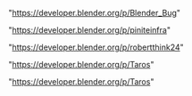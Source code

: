 "https://developer.blender.org/p/Blender_Bug"

"https://developer.blender.org/p/piniteinfra"

"https://developer.blender.org/p/robertthink24"

"https://developer.blender.org/p/Taros"

 
"https://developer.blender.org/p/Taros"


 
